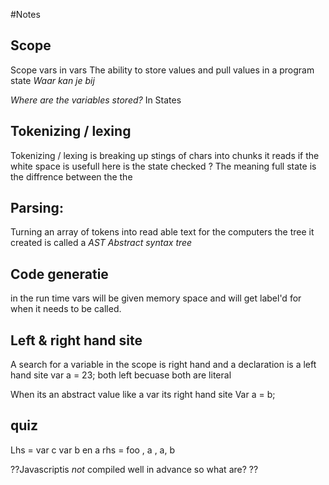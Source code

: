 #Notes

## Scope
Scope vars in vars
The ability to store values and pull values in a program state *Waar kan je bij*

 *Where are the variables stored?*
In States

## Tokenizing / lexing
Tokenizing / lexing is breaking up stings of chars into chunks it reads if the white space is usefull
here is the state checked ?
The meaning full state is the diffrence between the the

## Parsing:
Turning an array of tokens into read able text for the computers the tree it created is called a *AST Abstract syntax tree*

## Code generatie
in the run time vars will be given memory space and will get label'd for when it needs to be called.

## Left & right hand site  
A search for a variable in the scope is right hand and a declaration is a left hand site
var a = 23; both left becuase both are literal

When its an abstract value like a var its right hand site
Var a = b;

## quiz
Lhs = var c var b en a
rhs = foo , a , a, b




??Javascriptis *not* compiled well in advance so what are?  ??
